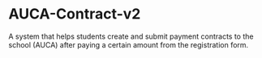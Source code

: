 # AUCA-Contract-v2
A system that helps students create and submit payment contracts to the school (AUCA) after paying a certain amount from the registration form.
